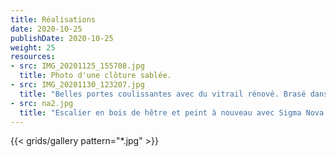```yaml
---
title: Réalisations
date: 2020-10-25
publishDate: 2020-10-25
weight: 25
resources:
- src: IMG_20201125_155708.jpg
  title: Photo d'une clôture sablée.
- src: IMG_20201130_123207.jpg
  title: "Belles portes coulissantes avec du vitrail rénové. Brasé dans notre studio, remplaçant de mauvais bois, re-peint et assemblé."
- src: na2.jpg
  title: "Escalier en bois de hêtre et peint à nouveau avec Sigma Nova #Traprenovation"
---
```


{{< grids/gallery pattern="*.jpg" >}}
